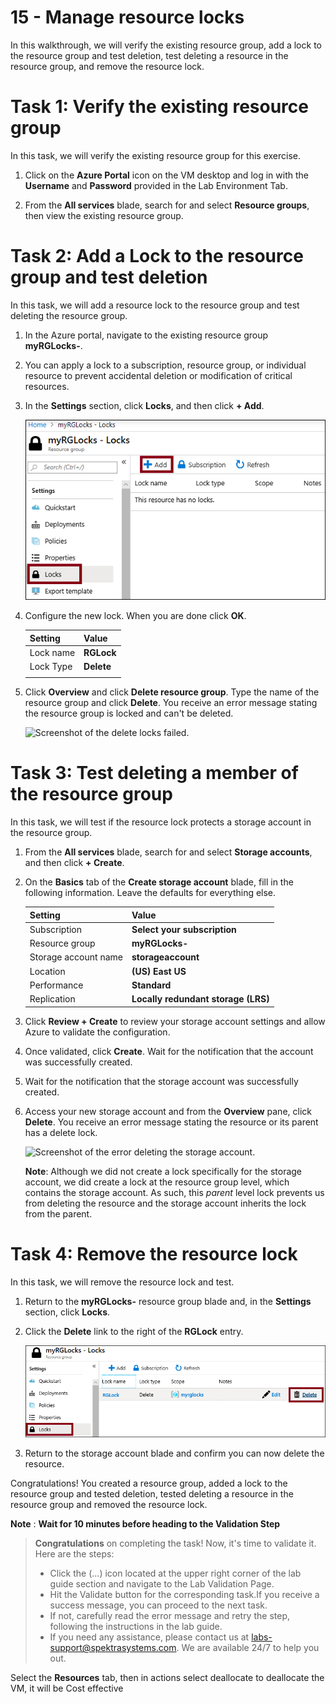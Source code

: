 # 15 - Manage resource locks

In this walkthrough, we will verify the existing resource group, add a lock to the resource group and test deletion, test deleting a resource in the resource group, and remove the resource lock. 

# Task 1: Verify the existing resource group

In this task, we will verify the existing resource group for this exercise. 

1. Click on the **Azure Portal** icon on the VM desktop and log in with the **Username** and **Password** provided in the Lab Environment Tab.

2. From the **All services** blade, search for and select **Resource groups**, then view the existing resource group.

# Task 2:  Add a Lock to the resource group and test deletion

In this task, we will add a resource lock to the resource group and test deleting the resource group. 

1. In the Azure portal, navigate to the existing resource group **myRGLocks-<inject key="DeploymentID" enableCopy="false" />**.

2. You can apply a lock to a subscription, resource group, or individual resource to prevent accidental deletion or modification of critical resources. 

3. In the **Settings** section, click **Locks**, and then click **+ Add**. 

    ![Screenshot of the myRGLocks-[deployId] resource group with the Locks pane displaying.](../images/AZ900-1501.png)

4. Configure the new lock. When you are done click **OK**. 

    | Setting | Value | 
    | --- | --- |
    | Lock name | **RGLock** |
    | Lock Type | **Delete** |
    | | |

5. Click **Overview** and click **Delete resource group**. Type the name of the resource group and click **Delete**. You receive an error message stating the resource group is locked and can't be deleted.

    ![Screenshot of the delete locks failed.](../images/1602.png)

# Task 3: Test deleting a member of the resource group

In this task, we will test if the resource lock protects a storage account in the resource group. 

1. From the **All services** blade, search for and select **Storage accounts**, and then click **+ Create**. 

2. On the **Basics** tab of the **Create storage account** blade, fill in the following information. Leave the defaults for everything else.

    | Setting | Value |
    | --- | --- |
    | Subscription | **Select your subscription** |
    | Resource group | **myRGLocks-<inject key="DeploymentID" enableCopy="false" />** |
    | Storage account name | **storageaccount<inject key="DeploymentID" enableCopy="false" />** |
    | Location | **(US) East US**  |
    | Performance | **Standard** |
    | Replication | **Locally redundant storage (LRS)** |


3. Click **Review + Create** to review your storage account settings and allow Azure to validate the configuration. 

4. Once validated, click **Create**. Wait for the notification that the account was successfully created. 

5.  Wait for the notification that the storage account was successfully created. 

6. Access your new storage account and from the **Overview** pane, click **Delete**. You receive an error message stating the resource or its parent has a delete lock. 

    ![Screenshot of the error deleting the storage account.](../images/1603.png)

    **Note**: Although we did not create a lock specifically for the storage account, we did create a lock at the resource group level, which contains the storage account. As such, this *parent* level lock prevents us from deleting the resource and the storage account inherits the lock from the parent.

# Task 4: Remove the resource lock

In this task, we will remove the resource lock and test. 

1. Return to the **myRGLocks-<inject key="DeploymentID" enableCopy="false" />** resource group blade and, in the **Settings** section, click **Locks**.
    
2. Click the **Delete** link to the right of the **RGLock** entry.

    ![Screenshot of the Lock with the Delete link highlighted.](../images/AZ-900-1502.png)

3. Return to the storage account blade and confirm you can now delete the resource.

Congratulations! You created a resource group, added a lock to the resource group and tested deletion, tested deleting a resource in the resource group and removed the resource lock. 

 **Note** : **Wait for 10 minutes before heading to the Validation Step**
 
 > **Congratulations** on completing the task! Now, it's time to validate it. Here are the steps:
> - Click the (...) icon located at the upper right corner of the lab guide section and navigate to the Lab Validation Page.
> - Hit the Validate button for the corresponding task.If you receive a success message, you can proceed to the next task. 
> - If not, carefully read the error message and retry the step, following the instructions in the lab guide.
> - If you need any assistance, please contact us at labs-support@spektrasystems.com. We are available 24/7 to help you out.

Select the **Resources** tab, then in actions select deallocate to deallocate the VM, it will be Cost effective
